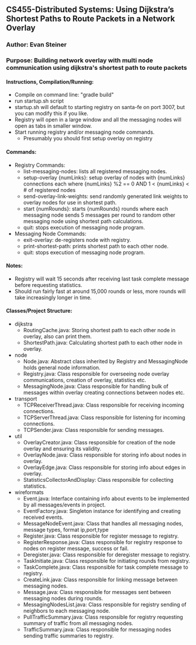 ## CS455-Distributed Systems: Using Dijkstra’s Shortest Paths to Route Packets in a Network Overlay
### Author: Evan Steiner
### Purpose: Building network overlay with multi node communication using dijkstra's shortest path to route packets

#### Instructions, Compilation/Running:
* Compile on command line: "gradle build"
* run startup.sh script
* startup.sh will default to starting registry on santa-fe on port 3007, but you can modify this if you like.
* Registry will open in a large window and all the messaging nodes will open as tabs in smaller window.
* Start running registry and/or messaging node commands.
	* Presumably you should first setup overlay on registry

#### Commands:
* Registry Commands:
	* list-messaging-nodes: lists all registered messaging nodes.
	* setup-overlay {numLinks}: setup overlay of nodes with {numLinks} connections each
		where {numLinks} %2 == 0 AND 1 < {numLinks} < # of registered nodes
	* send-overlay-link-weights: send randomly generated link weights to overlay nodes for use in shortest path.
	* start {numRounds}: starts {numRounds} rounds where each messaging node sends 5 messages per round to random other messaging
			node using shortest path calculations.
	* quit: stops execution of messaging node program.
* Messaging Node Commands:
	* exit-overlay: de-registers node with registry.
	* print-shortest-path: prints shortest path to each other node.
	* quit: stops execution of messaging node program.

#### Notes:
* Registry will wait 15 seconds after receiving last task complete message before requesting statistics.
* Should run fairly fast at around 15,000 rounds or less, more rounds will take increasingly longer in time.

#### Classes/Project Structure:
* dijkstra
	* RoutingCache.java: Storing shortest path to each other node in overlay, also can print them.
	* ShortestPath.java: Calculating shortest path to each other node in overlay.
* node
	* Node.java: Abstract class inherited by Registry and MessagingNode holds general node information.
	* Registry.java: Class responsible for overseeing node overlay communications, creation of overlay, statistics etc.
	* MessagingNode.java: Class responsible for handling bulk of messages within overlay creating connections between nodes etc.
* transport
	* TCPReceiverThread.java: Class responsible for receiving incoming connections.
	* TCPServerThread.java: Class responsible for listening for incoming connections.
	* TCPSender.java: Class responsible for sending messages.
* util
	* OverlayCreator.java: Class responsible for creation of the node overlay and ensuring its validity.
	* OverlayNode.java: Class responsible for storing info about nodes in overlay.
	* OverlayEdge.java: Class responsible for storing info about edges in overlay.
	* StatisticsCollectorAndDisplay: Class responsible for collecting statistics.
* wireformats
	* Event.java: Interface containing info about events to be implemented by all messages/events in project.
	* EventFactory.java: Singleton instance for identifying and creating received events.
	* MessageNodeEvent.java: Class that handles all messaging nodes, message types, format ip,port,type
	* Register.java: Class responsible for register message to registry.
	* RegisterResponse.java: Class responsible for registry response to nodes on register message, success or fail.
	* Deregister.java: Class responsible for deregister message to registry.
	* TaskInitiate.java: Class responsible for initiating rounds from registry.
	* TaskComplete.java: Class responsible for task complete message to registry.
	* CreateLink.java: Class responsible for linking message between messaging nodes.
	* Message.java: Class responsible for messages sent between messaging nodes during rounds.
	* MessagingNodesList.java: Class responsible for registry sending of neighbors to each messaging node.
	* PullTrafficSummary.java: Class responsible for registry requesting summary of traffic from all messaging nodes.
	* TrafficSummary.java: Class responsible for messaging nodes sending traffic summaries to registry.
